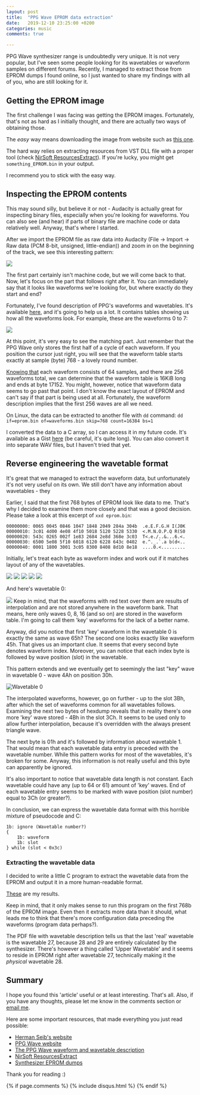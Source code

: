 ```yaml
---
layout: post
title:  "PPG Wave EPROM data extraction"
date:   2019-12-10 23:25:00 +0200
categories: music
comments: true

---
```


PPG Wave synthesizer range is undoubtedly very unique. It is not very popular, but I've seen some people looking for its wavetables or waveform samples on different forums. Recently, I managed to extract those from EPROM dumps I found online, so I just wanted to share my findings with all of you, who are still looking for it.

## Getting the EPROM image
The first challenge I was facing was getting the EPROM images. Fortunately, that's not as hard as I initially thought, and there are actually two ways of obtaining those.

The _easy_ way means downloading the image from website such as [this one](http://dbwbp.com/index.php/9-misc/37-synth-eprom-dumps).

The hard way relies on extracting resources from VST DLL file with a proper tool (check [NirSoft ResourcesExtract](https://www.nirsoft.net/utils/resources_extract.html)). If you're lucky, you might get `something_EPROM.bin` in your output.

I recommend you to stick with the easy way.

## Inspecting the EPROM contents
This may sound silly, but believe it or not - Audacity is actually great for inspecting binary files, especially when you're looking for waveforms. You can also see (and hear) if parts of binary file are machine code or data relatively well. Anyway, that's where I started.

After we import the EPROM file as raw data into Audacity (File -> Import -> Raw data (PCM 8-bit, unsigned, little-endian)) and zoom in on the beginning of the track, we see this interesting pattern:

![]({{site.baseurl}}/img/ppg/audacity.png)

The first part certainly isn't machine code, but we will come back to that. Now, let's focus on the part that follows right after it. You can immediately say that it looks like waveforms we're looking for, but where exactly do they start and end?

Fortunately, I've found description of PPG's waveforms and wavetables. It's available [here](https://www.cyborgstudio.com/wimpy/synthmp3s/ppg/wave2/manual/ppgwavetables.pdf), and it's going to help us a lot. It contains tables showing us how all the waveforms look. For example, these are the waveforms 0 to 7:

![]({{site.baseurl}}/img/ppg/first8.png)

At this point, it's very easy to see the matching part. Just remember that the PPG Wave only stores the first half of a cycle of each waveform. If you position the cursor just right, you will see that the waveform table starts exactly at sample (byte) 768 - a lovely round number.

[Knowing that](http://www.ppg.synth.net/wave22/) each waveform consists of 64 samples, and there are 256 waveforms total, we can determine that the waveform table is 16KiB long and ends at byte 17152. You might, however, notice that waveform data seems to go past that point. I don't know the exact layout of EPROM and can't say if that part is being used at all. Fortunately, the waveform description implies that the first 256 waves are all we need.

On Linux, the data can be extracted to another file with `dd` command:
```dd if=eprom.bin of=waveforms.bin skip=768 count=16384 bs=1```

I converted the data to a C array, so I can access it in my future code. It's available as a Gist [here](https://gist.github.com/Jacajack/0d90f1617d95452d05095893d31a4222) (be careful, it's quite long).
You can also convert it into separate WAV files, but I haven't tried that yet.

## Reverse engineering the wavetable format
It's great that we managed to extract the waveform data, but unfortunately it's not very useful on its own. We still don't have any information about wavetables - they

Earlier, I said that the first 768 bytes of EPROM look like data to me. That's why I decided to examine them more closely and that was a good decision. Please take a look at this excerpt of `xxd eprom.bin`:
```
00000000: 0065 0045 0846 1047 1848 2049 284a 304b  .e.E.F.G.H I(J0K
00000010: 3c01 4d00 4e08 4f10 5018 5120 5228 5330  <.M.N.O.P.Q R(S0
00000020: 543c 0265 002f 1e83 2684 2e8d 368e 3c03  T<.e./..&...6.<.
00000030: 6500 5e08 5f10 6018 6120 6228 643c 0402  e.^._.`.a b(d<..
00000040: 0001 1800 3001 3c05 8300 8408 8d10 8e18  ....0.<.........
```

Initially, let's treat each byte as waveform index and work out if it matches layout of any of the wavetables.

![]({{site.baseurl}}/img/ppg/wav00h.png) ![]({{site.baseurl}}/img/ppg/wav65h.png) ![]({{site.baseurl}}/img/ppg/wav00h.png) ![]({{site.baseurl}}/img/ppg/wav45h.png) ![]({{site.baseurl}}/img/ppg/wav08h.png)

And here's wavetable 0:

![]({{site.baseurl}}/img/ppg/table0.png)
Keep in mind, that the waveforms with red text over them are results of interpolation and are not stored anywhere in the waveform bank. That means, here only waves 0, 8, 16 (and so on) are stored in the waveform table. I'm going to call them 'key' waveforms for the lack of a better name.

Anyway, did you notice that first 'key' waveform in the wavetable 0 is exactly the same as wave 65h? The second one looks exactly like waveform 45h. That gives us an important clue. It seems that every second byte denotes waveform index. Moreover, you can notice that each index byte is followed by wave position (slot) in the wavetable.

This pattern extends and we eventually get to seemingly the last "key" wave in wavetable 0 - wave 4Ah on position 30h. 

![Wavetable 0]({{site.baseurl}}/img/ppg/table0back.png)

The interpolated waveforms, however, go on further - up to the slot 3Bh, after which the set of waveforms common for all wavetables follows. Examining the next two bytes of hexdump reveals that in reality there's one more 'key' wave stored - 4Bh in the slot 3Ch. It seems to be used only to allow further interpolation, because it's overridden with the always present triangle wave.

The next byte is 01h and it's followed by information about wavetable 1. That would mean that each wavetable data entry is preceded with the wavetable number. While this pattern works for most of the  wavetables, it's broken for some. Anyway, this information is not really useful and this byte can apparently be ignored.

It's also important to notice that wavetable data length is not constant. Each wavetable could have any (up to 64 or 61) amount of 'key' waves. End of each wavetable entry seems to be marked with wave position (slot number) equal to 3Ch (or greater?).

In conclusion, we can express the wavetable data format with this horrible mixture of pseudocode and C:
```
1b: ignore (Wavetable number?)
{
	1b: waveform
    1b: slot
} while (slot < 0x3c)
```

### Extracting the wavetable data
I decided to write a little C program to extract the wavetable data from the EPROM and output it in a more human-readable format.

<script src="https://gist.github.com/Jacajack/5a5d51a379358cc4f3827782868deeed.js"></script>

[These](https://gist.github.com/Jacajack/509370b54d1d7c197d019987ffb438fb) are my results.

Keep in mind, that it only makes sense to run this program on the first 768b of the EPROM image. Even then it extracts more data than it should, what leads me to think that there's more configuration data preceding the waveforms (program data perhaps?).

The PDF file with wavetable description tells us that the last 'real' wavetable is the wavetable 27, because 28 and 29 are entirely calculated by the synthesizer. There's however a thing called 'Upper Wavetable' and it seems to reside in EPROM right after wavetable 27, technically making it the _physical_ wavetable 28.

## Summary
I hope you found this 'article' useful or at least interesting. That's all.
Also, if you have any thoughts, please let me know in the comments section or [email me](mailto:mrjjot@gmail.com).


Here are some important resources, that made everything you just read possible:
 - [Herman Seib's website](https://www.hermannseib.com/)
 - [PPG Wave website](http://www.ppg.synth.net/wave22/)
 - [The PPG Wave waveform and wavetable description](https://www.cyborgstudio.com/wimpy/synthmp3s/ppg/wave2/manual/ppgwavetables.pdf)
 - [NirSoft ResourcesExtract](https://www.nirsoft.net/utils/resources_extract.html)
 - [Synthesizer EPROM dumps](http://dbwbp.com/index.php/9-misc/37-synth-eprom-dumps)

Thank you for reading :)

{% if page.comments %}
{% include disqus.html %}
{% endif %}
